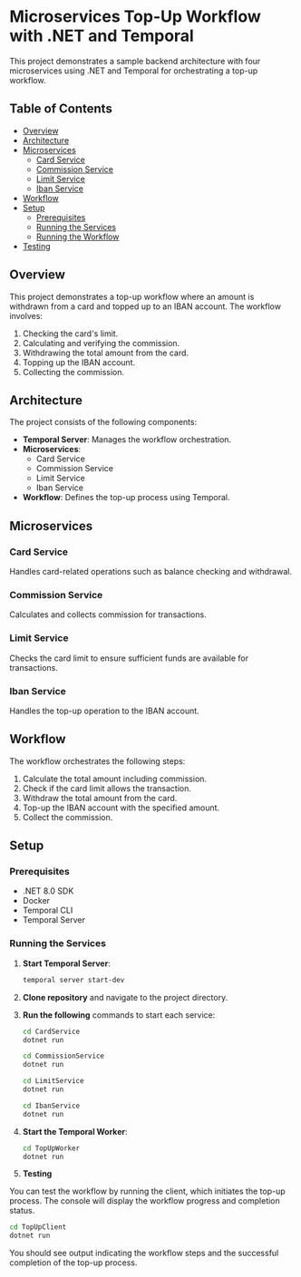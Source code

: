 # Microservices Top-Up Workflow with .NET and Temporal

This project demonstrates a sample backend architecture with four microservices using .NET and Temporal for orchestrating a top-up workflow.

## Table of Contents

- [Overview](#overview)
- [Architecture](#architecture)
- [Microservices](#microservices)
    - [Card Service](#card-service)
    - [Commission Service](#commission-service)
    - [Limit Service](#limit-service)
    - [Iban Service](#iban-service)
- [Workflow](#workflow)
- [Setup](#setup)
    - [Prerequisites](#prerequisites)
    - [Running the Services](#running-the-services)
    - [Running the Workflow](#running-the-workflow)
- [Testing](#testing)

## Overview

This project demonstrates a top-up workflow where an amount is withdrawn from a card and topped up to an IBAN account. The workflow involves:
1. Checking the card's limit.
2. Calculating and verifying the commission.
3. Withdrawing the total amount from the card.
4. Topping up the IBAN account.
5. Collecting the commission.

## Architecture

The project consists of the following components:
- **Temporal Server**: Manages the workflow orchestration.
- **Microservices**:
    - Card Service
    - Commission Service
    - Limit Service
    - Iban Service
- **Workflow**: Defines the top-up process using Temporal.

## Microservices

### Card Service

Handles card-related operations such as balance checking and withdrawal.

### Commission Service

Calculates and collects commission for transactions.

### Limit Service

Checks the card limit to ensure sufficient funds are available for transactions.

### Iban Service

Handles the top-up operation to the IBAN account.

## Workflow

The workflow orchestrates the following steps:
1. Calculate the total amount including commission.
2. Check if the card limit allows the transaction.
3. Withdraw the total amount from the card.
4. Top-up the IBAN account with the specified amount.
5. Collect the commission.

## Setup

### Prerequisites

- .NET 8.0 SDK
- Docker
- Temporal CLI
- Temporal Server

### Running the Services

1. **Start Temporal Server**:

   ```bash
   temporal server start-dev
   ```
2. **Clone repository** and navigate to the project directory.

3. **Run the following** commands to start each service:

   ```bash
   cd CardService
   dotnet run
   ```

   ```bash
   cd CommissionService
   dotnet run
   ```

   ```bash
   cd LimitService
   dotnet run
   ```

   ```bash
   cd IbanService
   dotnet run
   ```
4. **Start the Temporal Worker**:

   ```bash
   cd TopUpWorker
   dotnet run
   ```

5. **Testing**

You can test the workflow by running the client, which initiates the top-up process. The console will display the workflow progress and completion status.

   ```bash
   cd TopUpClient
   dotnet run
   ```

You should see output indicating the workflow steps and the successful completion of the top-up process.

